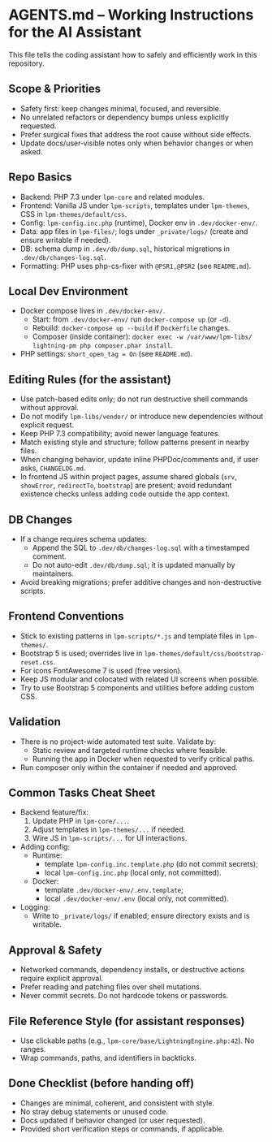 # AGENTS.md – Working Instructions for the AI Assistant

This file tells the coding assistant how to safely and efficiently work in this repository.

## Scope & Priorities
- Safety first: keep changes minimal, focused, and reversible.
- No unrelated refactors or dependency bumps unless explicitly requested.
- Prefer surgical fixes that address the root cause without side effects.
- Update docs/user‑visible notes only when behavior changes or when asked.

## Repo Basics
- Backend: PHP 7.3 under `lpm-core` and related modules.
- Frontend: Vanilla JS under `lpm-scripts`, templates under `lpm-themes`, CSS in `lpm-themes/default/css`.
- Config: `lpm-config.inc.php` (runtime), Docker env in `.dev/docker-env/`.
- Data: app files in `lpm-files/`; logs under `_private/logs/` (create and ensure writable if needed).
- DB: schema dump in `.dev/db/dump.sql`, historical migrations in `.dev/db/changes-log.sql`.
- Formatting: PHP uses php-cs-fixer with `@PSR1,@PSR2` (see `README.md`).

## Local Dev Environment
- Docker compose lives in `.dev/docker-env/`.
  - Start: from `.dev/docker-env/` run `docker-compose up` (or `-d`).
  - Rebuild: `docker-compose up --build` if `Dockerfile` changes.
  - Composer (inside container): `docker exec -w /var/www/lpm-libs/ lightning-pm php composer.phar install`.
- PHP settings: `short_open_tag = On` (see `README.md`).

## Editing Rules (for the assistant)
- Use patch-based edits only; do not run destructive shell commands without approval.
- Do not modify `lpm-libs/vendor/` or introduce new dependencies without explicit request.
- Keep PHP 7.3 compatibility; avoid newer language features.
- Match existing style and structure; follow patterns present in nearby files.
- When changing behavior, update inline PHPDoc/comments and, if user asks, `CHANGELOG.md`.
- In frontend JS within project pages, assume shared globals (`srv`, `showError`, `redirectTo`, `bootstrap`) are present; avoid redundant existence checks unless adding code outside the app context.

## DB Changes
- If a change requires schema updates:
  - Append the SQL to `.dev/db/changes-log.sql` with a timestamped comment.
  - Do not auto-edit `.dev/db/dump.sql`; it is updated manually by maintainers.
- Avoid breaking migrations; prefer additive changes and non-destructive scripts.

## Frontend Conventions
- Stick to existing patterns in `lpm-scripts/*.js` and template files in `lpm-themes/`.
- Bootstrap 5 is used; overrides live in `lpm-themes/default/css/bootstrap-reset.css`.
- For icons FontAwesome 7 is used (free version).
- Keep JS modular and colocated with related UI screens when possible.
- Try to use Bootstrap 5 components and utilities before adding custom CSS.

## Validation
- There is no project-wide automated test suite. Validate by:
  - Static review and targeted runtime checks where feasible.
  - Running the app in Docker when requested to verify critical paths.
- Run composer only within the container if needed and approved.

## Common Tasks Cheat Sheet
- Backend feature/fix:
  1) Update PHP in `lpm-core/...`.
  2) Adjust templates in `lpm-themes/...` if needed.
  3) Wire JS in `lpm-scripts/...` for UI interactions.
- Adding config:
  - Runtime: 
    - template `lpm-config.inc.template.php` (do not commit secrets);
    - local `lpm-config.inc.php` (local only, not committed).
  - Docker: 
    - template `.dev/docker-env/.env.template`;
    - local `.dev/docker-env/.env` (local only, not committed).
- Logging:
  - Write to `_private/logs/` if enabled; ensure directory exists and is writable.

## Approval & Safety
- Networked commands, dependency installs, or destructive actions require explicit approval.
- Prefer reading and patching files over shell mutations.
- Never commit secrets. Do not hardcode tokens or passwords.

## File Reference Style (for assistant responses)
- Use clickable paths (e.g., `lpm-core/base/LightningEngine.php:42`). No ranges.
- Wrap commands, paths, and identifiers in backticks.

## Done Checklist (before handing off)
- Changes are minimal, coherent, and consistent with style.
- No stray debug statements or unused code.
- Docs updated if behavior changed (or user requested).
- Provided short verification steps or commands, if applicable.
